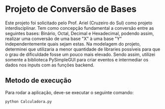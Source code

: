# Projeto de Conversão de Bases

Este projeto foi solicitado pelo Prof. Ariel (Cruzeiro do Sul) como projeto interdisciplinar. 
Tem como concepção fundamental a conversão entre as seguintes bases: Binário, Octal, Decimal e Hexadecimal, podendo assim, realizar uma conversão de uma base "X" à uma base "Y" independentemente quais sejam estas.
Na modelagem do projeto, determinei que utilizaria a menor quantidade de libraries possíveis para que o grau de dificuldade fosse um pouco mais elevado. Sendo assim, utilizei somente a biblioteca PySimpleGUI para criar eventos e intermediar os dados nos inputs com as funções backend.

## Metodo de execução

Para rodar a aplicação, deve-se executar o seguinte comando:
```bash
python Calculadora.py
```
